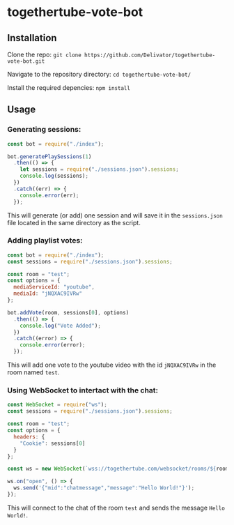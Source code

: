 # togethertube-vote-bot

## Installation

Clone the repo: `git clone https://github.com/Delivator/togethertube-vote-bot.git`

Navigate to the repository directory: `cd togethertube-vote-bot/`

Install the required depencies: `npm install`

## Usage

### Generating sessions:

```javascript
const bot = require("./index");

bot.generatePlaySessions(1)
  .then(() => {
    let sessions = require("./sessions.json").sessions;
    console.log(sessions);
  })
  .catch((err) => {
    console.error(err);
  });
```

This will generate (or add) one session and will save it in the `sessions.json` file located in the same directory as the script.

### Adding playlist votes:

```javascript
const bot = require("./index");
const sessions = require("./sessions.json").sessions;

const room = "test";
const options = {
  mediaServiceId: "youtube",
  mediaId: "jNQXAC9IVRw"
};

bot.addVote(room, sessions[0], options)
  .then(() => {
    console.log("Vote Added");
  })
  .catch((error) => {
    console.error(error);
  });
```

This will add one vote to the youtube video with the id `jNQXAC9IVRw` in the room named `test`.

### Using WebSocket to intertact with the chat:

```javascript
const WebSocket = require("ws");
const sessions = require("./sessions.json").sessions;

const room = "test";
const options = {
  headers: {
    "Cookie": sessions[0]
  }
};

const ws = new WebSocket(`wss://togethertube.com/websocket/rooms/${room}`, options);

ws.on("open", () => {
  ws.send('{"mid":"chatmessage","message":"Hello World!"}');
});
```

This will connect to the chat of the room `test` and sends the message `Hello World!`.